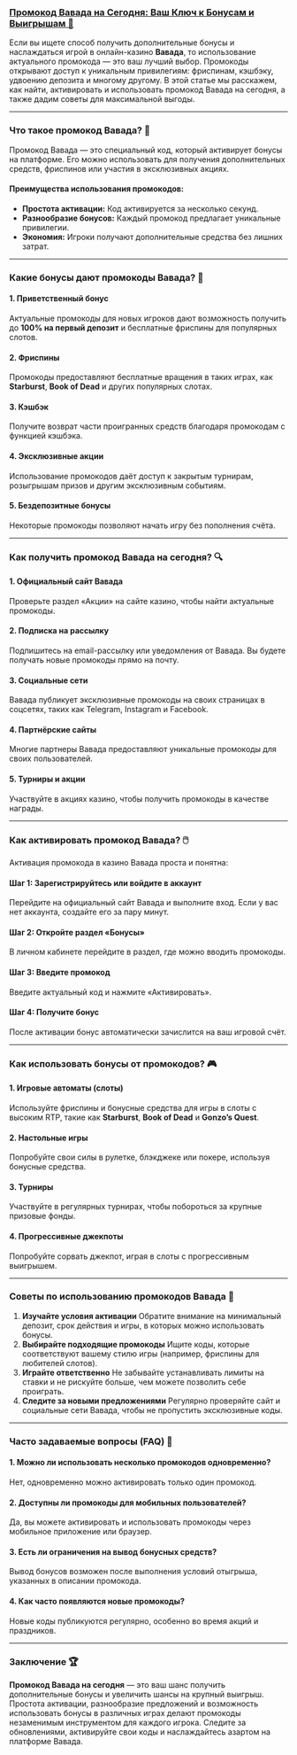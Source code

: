 ### [Промокод Вавада на Сегодня: Ваш Ключ к Бонусам и Выигрышам 💎](https://partnervavadarv.com?promo=75590753-cc8b-4c4a-8d71-99b7a2293439-jud\&target=register)

Если вы ищете способ получить дополнительные бонусы и наслаждаться игрой в онлайн-казино **Вавада**, то использование актуального промокода — это ваш лучший выбор. Промокоды открывают доступ к уникальным привилегиям: фриспинам, кэшбэку, удвоению депозита и многому другому. В этой статье мы расскажем, как найти, активировать и использовать промокод Вавада на сегодня, а также дадим советы для максимальной выгоды.

***

### Что такое промокод Вавада? 🎯

Промокод Вавада — это специальный код, который активирует бонусы на платформе. Его можно использовать для получения дополнительных средств, фриспинов или участия в эксклюзивных акциях.

#### Преимущества использования промокодов:

* **Простота активации:** Код активируется за несколько секунд.
* **Разнообразие бонусов:** Каждый промокод предлагает уникальные привилегии.
* **Экономия:** Игроки получают дополнительные средства без лишних затрат.

***

### Какие бонусы дают промокоды Вавада? 🎁

#### 1. Приветственный бонус

Актуальные промокоды для новых игроков дают возможность получить до **100% на первый депозит** и бесплатные фриспины для популярных слотов.

#### 2. Фриспины

Промокоды предоставляют бесплатные вращения в таких играх, как **Starburst**, **Book of Dead** и других популярных слотах.

#### 3. Кэшбэк

Получите возврат части проигранных средств благодаря промокодам с функцией кэшбэка.

#### 4. Эксклюзивные акции

Использование промокодов даёт доступ к закрытым турнирам, розыгрышам призов и другим эксклюзивным событиям.

#### 5. Бездепозитные бонусы

Некоторые промокоды позволяют начать игру без пополнения счёта.

***

### Как получить промокод Вавада на сегодня? 🔍

#### 1. Официальный сайт Вавада

Проверьте раздел «Акции» на сайте казино, чтобы найти актуальные промокоды.

#### 2. Подписка на рассылку

Подпишитесь на email-рассылку или уведомления от Вавада. Вы будете получать новые промокоды прямо на почту.

#### 3. Социальные сети

Вавада публикует эксклюзивные промокоды на своих страницах в соцсетях, таких как Telegram, Instagram и Facebook.

#### 4. Партнёрские сайты

Многие партнеры Вавада предоставляют уникальные промокоды для своих пользователей.

#### 5. Турниры и акции

Участвуйте в акциях казино, чтобы получить промокоды в качестве награды.

***

### Как активировать промокод Вавада? 🖱️

Активация промокода в казино Вавада проста и понятна:

#### Шаг 1: Зарегистрируйтесь или войдите в аккаунт

Перейдите на официальный сайт Вавада и выполните вход. Если у вас нет аккаунта, создайте его за пару минут.

#### Шаг 2: Откройте раздел «Бонусы»

В личном кабинете перейдите в раздел, где можно вводить промокоды.

#### Шаг 3: Введите промокод

Введите актуальный код и нажмите «Активировать».

#### Шаг 4: Получите бонус

После активации бонус автоматически зачислится на ваш игровой счёт.

***

### Как использовать бонусы от промокодов? 🎮

#### 1. Игровые автоматы (слоты)

Используйте фриспины и бонусные средства для игры в слоты с высоким RTP, такие как **Starburst**, **Book of Dead** и **Gonzo’s Quest**.

#### 2. Настольные игры

Попробуйте свои силы в рулетке, блэкджеке или покере, используя бонусные средства.

#### 3. Турниры

Участвуйте в регулярных турнирах, чтобы побороться за крупные призовые фонды.

#### 4. Прогрессивные джекпоты

Попробуйте сорвать джекпот, играя в слоты с прогрессивным выигрышем.

***

### Советы по использованию промокодов Вавада 🔑

1. **Изучайте условия активации**
   Обратите внимание на минимальный депозит, срок действия и игры, в которых можно использовать бонусы.
2. **Выбирайте подходящие промокоды**
   Ищите коды, которые соответствуют вашему стилю игры (например, фриспины для любителей слотов).
3. **Играйте ответственно**
   Не забывайте устанавливать лимиты на ставки и не рискуйте больше, чем можете позволить себе проиграть.
4. **Следите за новыми предложениями**
   Регулярно проверяйте сайт и социальные сети Вавада, чтобы не пропустить эксклюзивные коды.

***

### Часто задаваемые вопросы (FAQ) 📝

#### 1. Можно ли использовать несколько промокодов одновременно?

Нет, одновременно можно активировать только один промокод.

#### 2. Доступны ли промокоды для мобильных пользователей?

Да, вы можете активировать и использовать промокоды через мобильное приложение или браузер.

#### 3. Есть ли ограничения на вывод бонусных средств?

Вывод бонусов возможен после выполнения условий отыгрыша, указанных в описании промокода.

#### 4. Как часто появляются новые промокоды?

Новые коды публикуются регулярно, особенно во время акций и праздников.

***

### Заключение 🏆

**Промокод Вавада на сегодня** — это ваш шанс получить дополнительные бонусы и увеличить шансы на крупный выигрыш. Простота активации, разнообразие предложений и возможность использовать бонусы в различных играх делают промокоды незаменимым инструментом для каждого игрока. Следите за обновлениями, активируйте свои коды и наслаждайтесь азартом на платформе Вавада.
